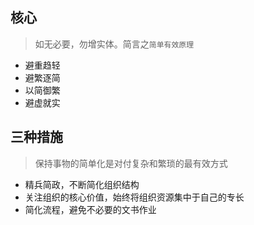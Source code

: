 ## 核心
> 如无必要，勿增实体。简言之`简单有效原理`

- 避重趋轻
- 避繁逐简
- 以简御繁
- 避虚就实

## 三种措施
> 保持事物的简单化是对付复杂和繁琐的最有效方式

- 精兵简政，不断简化组织结构
- 关注组织的核心价值，始终将组织资源集中于自己的专长
- 简化流程，避免不必要的文书作业